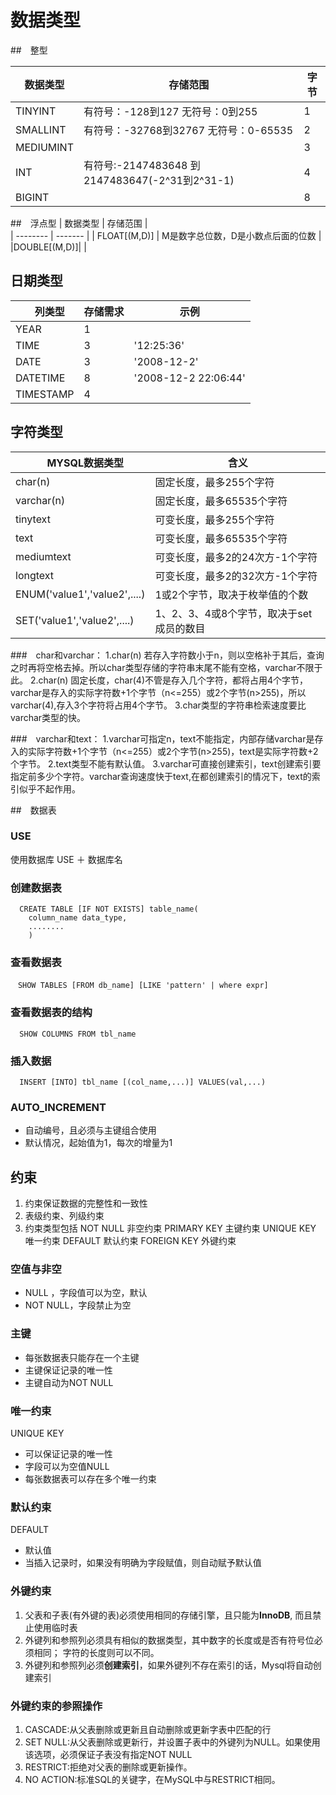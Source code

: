 # 数据类型
##　整型

| 数据类型 | 存储范围 |  字节 |
| -------- | ------- | ------- |
| TINYINT | 有符号：-128到127 无符号：0到255| 1 |
| SMALLINT | 有符号：-32768到32767 无符号：0-65535 | 2 |
| MEDIUMINT | | 3|
| INT | 有符号:-2147483648 到2147483647(-2^31到2^31-1) | 4 |
| BIGINT | | 8 |

##　浮点型
| 数据类型 | 存储范围 |  
| -------- | ------- |
| FLOAT[(M,D)] | M是数字总位数，D是小数点后面的位数 |
|DOUBLE[(M,D)]| |

## 日期类型
|　列类型 | 存储需求 |示例
| -------- | ------- | ----- |
| YEAR | 1 |　|　
| TIME | 3 | '12:25:36'
| DATE | 3 | '2008-12-2' |
| DATETIME | 8 |  '2008-12-2 22:06:44' |
| TIMESTAMP | 4 |

## 字符类型
|　MYSQL数据类型 | 含义 |  
| -------- | ------- |
| char(n) | 固定长度，最多255个字符 |
|varchar(n) | 固定长度，最多65535个字符 |
| tinytext | 可变长度，最多255个字符 |
| text | 可变长度，最多65535个字符 |
| mediumtext | 可变长度，最多2的24次方-1个字符 |
| longtext | 可变长度，最多2的32次方-1个字符 |
| ENUM('value1','value2',....) |1或2个字节，取决于枚举值的个数|
| SET('value1','value2',....) | 1、2、3、4或8个字节，取决于set成员的数目|

###　char和varchar：
1.char(n) 若存入字符数小于n，则以空格补于其后，查询之时再将空格去掉。所以char类型存储的字符串末尾不能有空格，varchar不限于此。
2.char(n) 固定长度，char(4)不管是存入几个字符，都将占用4个字节，varchar是存入的实际字符数+1个字节（n<=255）或2个字节(n>255)，所以varchar(4),存入3个字符将占用4个字节。
3.char类型的字符串检索速度要比varchar类型的快。

###　varchar和text：
1.varchar可指定n，text不能指定，内部存储varchar是存入的实际字符数+1个字节（n<=255）或2个字节(n>255)，text是实际字符数+2个字节。
2.text类型不能有默认值。
3.varchar可直接创建索引，text创建索引要指定前多少个字符。varchar查询速度快于text,在都创建索引的情况下，text的索引似乎不起作用。

##　数据表
### USE
使用数据库 USE ＋ 数据库名
### 创建数据表
```
  CREATE TABLE [IF NOT EXISTS] table_name(
    column_name data_type,
    ........
    )
```

### 查看数据表
```
　SHOW TABLES [FROM db_name] [LIKE 'pattern' | where expr]
```

### 查看数据表的结构
```
  SHOW COLUMNS FROM tbl_name
```

### 插入数据
```
  INSERT [INTO] tbl_name [(col_name,...)] VALUES(val,...)
```

### AUTO_INCREMENT
- 自动编号，且必须与主键组合使用
- 默认情况，起始值为1，每次的增量为1

## 约束
1. 约束保证数据的完整性和一致性
2. 表级约束、列级约束
3. 约束类型包括
  NOT NULL 非空约束
  PRIMARY KEY 主键约束
  UNIQUE KEY 唯一约束
  DEFAULT 默认约束
  FOREIGN KEY 外键约束

### 空值与非空
- NULL ，字段值可以为空，默认
- NOT NULL，字段禁止为空

### 主键
- 每张数据表只能存在一个主键
- 主键保证记录的唯一性
- 主键自动为NOT NULL

### 唯一约束
UNIQUE KEY
- 可以保证记录的唯一性
- 字段可以为空值NULL
- 每张数据表可以存在多个唯一约束

### 默认约束
DEFAULT
- 默认值
- 当插入记录时，如果没有明确为字段赋值，则自动赋予默认值

### 外键约束
1. 父表和子表(有外键的表)必须使用相同的存储引擎，且只能为**InnoDB**, 而且禁止使用临时表
2. 外键列和参照列必须具有相似的数据类型，其中数字的长度或是否有符号位必须相同； 字符的长度则可以不同。
3. 外键列和参照列必须**创建索引**，如果外键列不存在索引的话，Mysql将自动创建索引

### 外键约束的参照操作
1. CASCADE:从父表删除或更新且自动删除或更新字表中匹配的行
2. SET NULL:从父表删除或更新行，并设置子表中的外键列为NULL。如果使用该选项，必须保证子表没有指定NOT NULL
3. RESTRICT:拒绝对父表的删除或更新操作。
4. NO ACTION:标准SQL的关键字，在MySQL中与RESTRICT相同。
